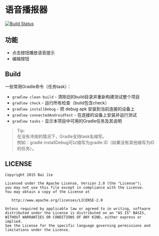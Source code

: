 语音播报器
================

[![Build Status](https://travis-ci.org/Bai-Jie/VoiceBroadcastDevice.svg?branch=master)](https://travis-ci.org/Bai-Jie/VoiceBroadcastDevice)

功能
-------------

* 点击按钮播放语音提示
* 编辑按钮

Build
-------------

一些常用Gradle命令（任务task）：

 * `gradlew clean build` - 清除旧的build目录并重新构建测试整个项目
 * `gradlew check` - 运行所有检查（build包含check）
 * `gradlew installDebug` - 把 debug apk 安装到当前连接的设备上
 * `gradlew connectedAndroidTest` - 在连接的设备上安装并运行测试
 * `gradlew tasks` - 显示本项目中可用的Gradle任务及其说明

> Tip:<br/>
> 在没有冲突的情况下，Gradle支持task名缩写。<br/>
> 例如：gradle installDebug可以缩写为gradle iD（如果没有其他缩写为iD的任务）。

LICENSE
-------------

    Copyright 2015 Bai Jie

    Licensed under the Apache License, Version 2.0 (the "License");
    you may not use this file except in compliance with the License.
    You may obtain a copy of the License at

       http://www.apache.org/licenses/LICENSE-2.0

    Unless required by applicable law or agreed to in writing, software
    distributed under the License is distributed on an "AS IS" BASIS,
    WITHOUT WARRANTIES OR CONDITIONS OF ANY KIND, either express or implied.
    See the License for the specific language governing permissions and
    limitations under the License.
